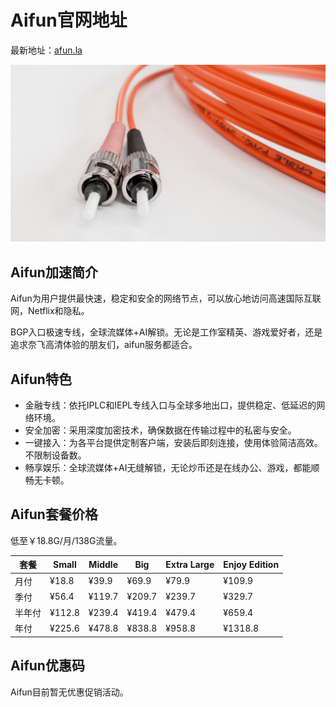# Aifun官网地址

最新地址：[afun.la](https://dash.afun.la/register?code=2gZiw0L3)

[![Aifun官网地址](aifun_20250304_215046.png)](https://dash.afun.la/register?code=2gZiw0L3)

## Aifun加速简介

Aifun为用户提供最快速，稳定和安全的网络节点，可以放心地访问高速国际互联网，Netflix和隐私。

BGP入口极速专线，全球流媒体+AI解锁。无论是工作室精英、游戏爱好者，还是追求奈飞高清体验的朋友们，aifun服务都适合。

## Aifun特色

* 金融专线：依托IPLC和IEPL专线入口与全球多地出口，提供稳定、低延迟的网络环境。
* 安全加密：采用深度加密技术，确保数据在传输过程中的私密与安全。
* 一键接入：为各平台提供定制客户端，安装后即刻连接，使用体验简洁高效。不限制设备数。
* 畅享娱乐：全球流媒体+AI无缝解锁，无论炒币还是在线办公、游戏，都能顺畅无卡顿。

## Aifun套餐价格

低至￥18.8G/月/138G流量。

|套餐|Small|Middle|Big|Extra Large|Enjoy Edition|
|----|----|----|----|----|----|
|月付|¥18.8|¥39.9|¥69.9|¥79.9|¥109.9|
|季付|¥56.4|¥119.7|¥209.7|¥239.7|¥329.7|
|半年付|¥112.8|¥239.4|¥419.4|¥479.4|¥659.4|
|年付|¥225.6|¥478.8|¥838.8|¥958.8|¥1318.8|

## Aifun优惠码

Aifun目前暂无优惠促销活动。

